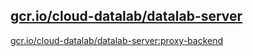 
[gcr.io/cloud-datalab/datalab-server](https://hub.docker.com/r/anjia0532/cloud-datalab.datalab-server/tags/)
-----


[gcr.io/cloud-datalab/datalab-server:proxy-backend](https://hub.docker.com/r/anjia0532/cloud-datalab.datalab-server/tags/)


